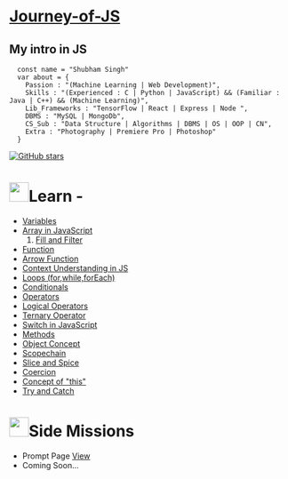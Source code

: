 # [Journey-of-JS](https://suubh.github.io/Journey-of-JS/)



## My intro in JS
```
  const name = "Shubham Singh"
  var about = {
    Passion : "(Machine Learning | Web Development)",
    Skills : "(Experienced : C | Python | JavaScript) && (Familiar : Java | C++) && (Machine Learning)",
    Lib_Frameworks : "TensorFlow | React | Express | Node ",
    DBMS : "MySQL | MongoDb",
    CS_Sub : "Data Structure | Algorithms | DBMS | OS | OOP | CN",
    Extra : "Photography | Premiere Pro | Photoshop"
  }

```


[![GitHub stars](https://img.shields.io/github/stars/suubh/Journey-of-JS.svg?style=social&label=Star&maxAge=2592000)](https://suubh/Journey-of-JS/stargazers/)

<h1><img src="https://media.giphy.com/media/WUlplcMpOCEmTGBtBW/giphy.gif" width="35">Learn - </h1>

<ul>
  <li><a href="https://github.com/suubh/Journey-of-JS/blob/master/variables.js"> Variables </a></li>
  <li><a href="https://github.com/suubh/Journey-of-JS/blob/master/array.js"> Array in JavaScript </a>
    <ol>
      <li><a href="https://github.com/suubh/Journey-of-JS/blob/master/morearray.js"> Fill and Filter </a></li>
    </ol>
  </li>
  <li><a href="https://github.com/suubh/Journey-of-JS/blob/master/function.js"> Function </a></li>
  <li><a href="https://github.com/suubh/Journey-of-JS/blob/master/arrow.js"> Arrow Function  </a></li>
  <li><a href="https://github.com/suubh/Journey-of-JS/blob/master/context.js"> Context Understanding in JS </a></li>
  <li><a href="https://github.com/suubh/Journey-of-JS/blob/master/forLoop.js"> Loops (for,while,forEach) </a></li>
  <li><a href="https://github.com/suubh/Journey-of-JS/blob/master/conditionals.js"> Conditionals </a></li>
  <li><a href="https://github.com/suubh/Journey-of-JS/blob/master/operators.js"> Operators </a></li>
  <li><a href="https://github.com/suubh/Journey-of-JS/blob/master/logicalOperation.js"> Logical Operators </a></li>
  <li><a href="https://github.com/suubh/Journey-of-JS/blob/master/ternary.js"> Ternary Operator </a></li>
  <li><a href="https://github.com/suubh/Journey-of-JS/blob/master/switch.js"> Switch in JavaScript </a></li>
  <li><a href="https://github.com/suubh/Journey-of-JS/blob/master/methods.js"> Methods </a></li>
  <li><a href="https://github.com/suubh/Journey-of-JS/blob/master/object.js"> Object Concept </a></li>
  <li><a href="https://github.com/suubh/Journey-of-JS/blob/master/scopechain.js"> Scopechain  </a></li>
  <li><a href="https://github.com/suubh/Journey-of-JS/blob/master/sliceSpice.js"> Slice and Spice </a></li>
  <li><a href="https://github.com/suubh/Journey-of-JS/blob/master/Coercion.js"> Coercion </a></li>
  <li><a href="https://github.com/suubh/Journey-of-JS/blob/master/this.js"> Concept of "this" </a></li>
  <li><a href="https://github.com/suubh/Journey-of-JS/blob/master/tryandcatch.js"> Try and Catch </a></li>
</ul>



<h1><img src="https://cultofthepartyparrot.com/parrots/hd/dealwithitnowparrot.gif" width="35" height="35"/>Side Missions</h1>
<ul>
  <li>Prompt Page <a href="https://suubh.github.io/Journey-of-JS/Projects/index.html"> View </a></li>
  <li>Coming Soon...



